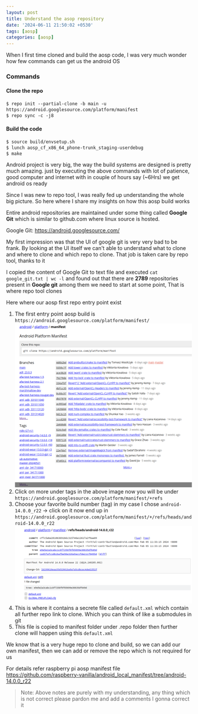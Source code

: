 ```yaml
---
layout: post
title: Understand the asop repository
date: '2024-06-11 21:50:02 +0530'
tags: [aosp]
categories: [aosp]
---
```

When I first time cloned and build the aosp code, I was very much wonder how few commands can get us the android OS 

### Commands

#### Clone the repo 
```
$ repo init --partial-clone -b main -u https://android.googlesource.com/platform/manifest
$ repo sync -c -j8
```

#### Build the code 
```
$ source build/envsetup.sh
$ lunch aosp_cf_x86_64_phone-trunk_staging-userdebug
$ make
```

Android project is very big, the way the build systems are designed is pretty much amazing. just by executing the above commands with lot of patience, good computer and internet with in couple of hours say (~6Hrs) we get android os ready

Since I was new to repo tool, I was really fed up understanding the whole big picture. So here where I share my insights on how this aosp build works 

Entire android repositories are maintained under some thing called **Google Git** which is similar to github.com where linux source is hosted. 

Google Git: https://android.googlesource.com/

My first impression was that the UI of google git is very very bad to be frank. By looking at the UI itself we can't able to understand what to clone and where to clone and which repo to clone. That job is taken care by repo tool, thanks to it

I copied the content of Google Git to text file and executed `cat google_git.txt | wc -l` and found out that there are **2789** repositories present in **Google git** among them we need to start at some point, That is where repo tool clones

Here where our aosp first repo entry point exist 
1. The first entry point aosp build is `https://android.googlesource.com/platform/manifest/` 
![alt text](/assets/aosp_images/manifest.png)
2. Click on more under tags in the above image now you will be under `https://android.googlesource.com/platform/manifest/+refs`
3. Choose your favorite build number (tag) in my case I chose `android-14.0.0_r22` -> click on it now end up in 
   `https://android.googlesource.com/platform/manifest/+/refs/heads/android-14.0.0_r22` 
![alt text](/assets/aosp_images/android-14.0.0_r22.png)
4. This is where it contains a secrete file called `default.xml` which contain all further repo link to clone. Which you can think of like a submodules in git
5. This file is copied to manifest folder under .repo folder then further clone will happen using this `default.xml`

We know that is a very huge repo to clone and build, so we can add our own manifest, then we can add or remove the repo which is not required for us 

For details refer raspberry pi aosp manifest file
https://github.com/raspberry-vanilla/android_local_manifest/tree/android-14.0.0_r22

> Note: Above notes are purely with my understanding, any thing which is not correct please pardon me and add a comments I gonna correct it

